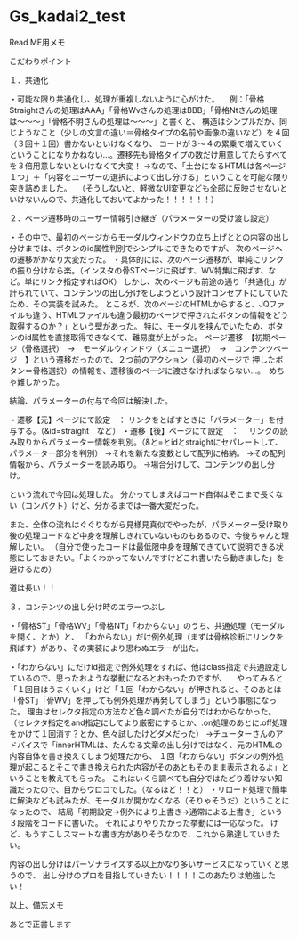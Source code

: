 # Gs_kadai2_test







Read ME用メモ


こだわりポイント

１．共通化

・可能な限り共通化し、処理が重複しないように心がけた。
　例：「骨格Straightさんの処理はAAA」「骨格Wvさんの処理はBBB」「骨格Ntさんの処理は〜〜〜」「骨格不明さんの処理は〜〜〜」と書くと、
 構造はシンプルだが、同じようなこと（少しの文言の違い＝骨格タイプの名前や画像の違いなど）を４回（３回＋１回）書かないといけなくなり、
 コードが３〜４の累乗で増えていくということになりかねない…。遷移先も骨格タイプの数だけ用意してたらすべてを３倍用意しないといけなくて大変！
 →なので、「土台になるHTMLは各ページ１つ」＋「内容をユーザーの選択によって出し分ける」ということを可能な限り突き詰めました。
 　（そうしないと、軽微なUI変更なども全部に反映させないといけないんので、共通化しておいてよかった！！！！！！）


２．ページ遷移時のユーザー情報引き継ぎ（パラメーターの受け渡し設定）

・その中で、最初のぺージからモーダルウィンドウの立ち上げととの内容の出し分けまでは、ボタンのid属性判別でシンプルにできたのですが、
次のページへの遷移がかなり大変だった。
・具体的には、次のページ遷移が、単純にリンクの振り分けなら楽。（インスタの骨STページに飛ばす、WV特集に飛ばす、など。単にリンク指定すればOK）
しかし、次のページも前途の通り「共通化」が計られていて、コンテンツの出し分けをしようという設計コンセプトにしていたため、その実装を試みた。
ところが、次のページのHTMLからすると、JQファイルも違う、HTMLファイルも違う最初のページで押されたボタンの情報をどう取得するのか？」という壁があった。
特に、モーダルを挟んでいたため、ボタンのid属性を直接取得できなくて、難易度が上がった。
ページ遷移　【初期ページ（骨格選択）　→　モーダルウィンドウ（メニュー選択）　→　コンテンツページ　】という遷移だったので、２つ前のアクション（最初のページで
押したボタン＝骨格選択）の情報を、遷移後のページに渡さなければならない…。　めちゃ難しかった。

結論、パラメーターの付与で今回は解決した。

・遷移【元】ページにて設定　：
  リンクをとばすときに「パラメーター」を付与する。（&id=straight　など）
・遷移【後】ページにて設定　：　
  リンクの読み取りからパラメーター情報を判別。（&と=とidとstraightにセパレートして、パラメーター部分を判別）
  →それを新たな変数として配列に格納。
  →その配列情報から、パラメーターを読み取り。
  →場合分けして、コンテンツの出し分け。
 
 という流れで今回は処理した。
 分かってしまえばコード自体はそこまで長くない（コンパクト）けど、分かるまでは一番大変だった。
 
 また、全体の流れはぐぐりながら見様見真似でやったが、パラメーター受け取り後の処理コードなど中身を理解しきれていないものもあるので、今後ちゃんと理解したい。
 （自分で使ったコードは最低限中身を理解できていて説明できる状態にしておきたい。「よくわかってないんですけどこれ書いたら動きました」を避けるため）
 
道は長い！！


３．コンテンツの出し分け時のエラーつぶし

・「骨格ST」「骨格WV」「骨格NT」「わからない」のうち、共通処理（モーダルを開く、とか）と、
「わからない」だけ例外処理（まずは骨格診断にリンクを飛ばす）があり、その実装により思わぬエラーが出た。

・「わからない」にだけid指定で例外処理をすれば、他はclass指定で共通設定しているので、思ったおような挙動になるとおもったのですが、
　やってみると「１回目はうまくいく」けど「１回「わからない」が押されると、そのあとは「骨ST」「骨WV」を押しても例外処理が再発してしまう」という事態になった。
 理由はセレクタ指定の方法など色々調べたが自分ではわからなかった。
 （セレクタ指定をand指定にしてより厳密にするとか、.on処理のあとに.off処理をかけて１回消す？とか、色々試したけどダメだった）
→チューターさんのアドバイスで「innerHTMLは、たんなる文章の出し分けではなく、元のHTMLの内容自体を書き換えてしまう処理だから、
１回「わからない」ボタンの例外処理が起こるとそこで書き換えられた内容がそのあともそのまま表示されるよ」ということを教えてもらった。
これはいくら調べても自分ではたどり着けない知識だったので、目からウロコでした。（なるほど！！と）
・リロード処理で簡単に解決なども試みたが、モーダルが開かなくなる（そりゃそうだ）ということになったので、
結局「初期設定→例外により上書き→通常による上書き」という３段階をコードに書いた。
それによりやりたかった挙動には一応なった。
けど、もうすこしスマートな書き方がありそうなので、これから熟達していきたい。

内容の出し分けはパーソナライズする以上かなり多いサービスになっていくと思うので、
出し分けのプロを目指していきたい！！！！このあたりは勉強したい！


以上、備忘メモ

あとで正書します







 
